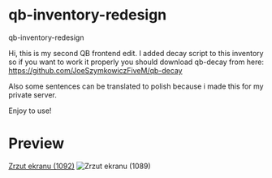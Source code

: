 # qb-inventory-redesign
qb-inventory-redesign


Hi, this is my second QB frontend edit. I added decay script to this inventory so if you want to work it properly you should download qb-decay from here: https://github.com/JoeSzymkowiczFiveM/qb-decay

Also some sentences can be translated to polish because i made this for my private server.

Enjoy to use!

# Preview
[Zrzut ekranu (1092)](https://github.com/alexdmitriew12/qb-inventory-redesign/assets/126459381/bca783f7-740c-4052-bd76-7925ea489c60)
![Zrzut ekranu (1089)](https://github.com/alexdmitriew12/qb-inventory-redesign/assets/126459381/dac9ac12-f0b1-42b5-9f7c-be8078a52152)
